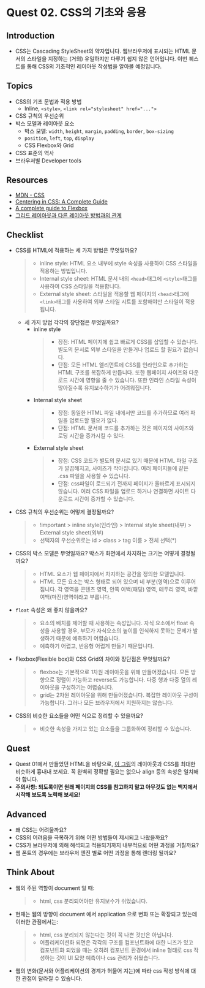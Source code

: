# Quest 02. CSS의 기초와 응용

## Introduction

- CSS는 Cascading StyleSheet의 약자입니다. 웹브라우저에 표시되는 HTML 문서의 스타일을 지정하는 (거의) 유일하지만 다루기 쉽지 않은 언어입니다. 이번 퀘스트를 통해 CSS의 기초적인 레이아웃 작성법을 알아볼 예정입니다.

## Topics

- CSS의 기초 문법과 적용 방법
  - Inline, `<style>`, `<link rel="stylesheet" href="...">`
- CSS 규칙의 우선순위
- 박스 모델과 레이아웃 요소
  - 박스 모델: `width`, `height`, `margin`, `padding`, `border`, `box-sizing`
  - `position`, `left`, `top`, `display`
  - CSS Flexbox와 Grid
- CSS 표준의 역사
- 브라우저별 Developer tools

## Resources

- [MDN - CSS](https://developer.mozilla.org/ko/docs/Web/CSS)
- [Centering in CSS: A Complete Guide](https://css-tricks.com/centering-css-complete-guide/)
- [A complete guide to Flexbox](https://css-tricks.com/snippets/css/a-guide-to-flexbox/)
- [그리드 레이아웃과 다른 레이아웃 방법과의 관계](https://developer.mozilla.org/ko/docs/Web/CSS/CSS_Grid_Layout/%EA%B7%B8%EB%A6%AC%EB%93%9C_%EB%A0%88%EC%9D%B4%EC%95%84%EC%9B%83%EA%B3%BC_%EB%8B%A4%EB%A5%B8_%EB%A0%88%EC%9D%B4%EC%95%84%EC%9B%83_%EB%B0%A9%EB%B2%95%EA%B3%BC%EC%9D%98_%EA%B4%80%EA%B3%84)

## Checklist

- CSS를 HTML에 적용하는 세 가지 방법은 무엇일까요?
  > - inline style: HTML 요소 내부에 style 속성을 사용하여 CSS 스타일을 적용하는 방법입니다.
  > - Internal style sheet: HTML 문서 내의 `<head>`태그에 `<style>`태그를 사용하여 CSS 스타일을 적용합니다.
  > - External style sheet: 스타일을 적용할 웹 페이지의 `<head>`태그에 `<link>`태그를 사용하여 외부 스타일 시트를 포함해야만 스타일이 적용됩니다.
  - 세 가지 방법 각각의 장단점은 무엇일까요?
    - inline style
      > - 장점: HTML 페이지에 쉽고 빠르게 CSS를 삽입할 수 있습니다. 별도의 문서로 외부 스타일을 만들거나 업로드 할 필요가 없습니다.
      > - 단점: 모든 HTML 엘리먼트에 CSS를 인라인으로 추가하는 HTML 구조를 복잡하게 만듭니다. 또한 웹페이지 사이즈와 다운로드 시간에 영향을 줄 수 있습니다. 또한 인라인 스타일 속성이 많아질수록 유지보수하기가 어려워집니다.
    - Internal style sheet
      > - 장점: 동일한 HTML 파일 내에서만 코드를 추가하므로 여러 파일을 업로드할 필요가 없다.
      > - 단점: HTML 문서에 코드를 추가하는 것은 페이지의 사이즈와 로딩 시간을 증가시킬 수 있다.
    - External style sheet
      > - 장점: CSS 코드가 별도의 문서로 있기 때문에 HTML 파일 구조가 깔끔해지고, 사이즈가 작아집니다. 여러 페이지들에 같은 .css 파일을 사용할 수 있습니다.
      > - 단점: css파일이 로드되기 전까지 페이지가 올바르게 표시되지 않습니다. 여러 CSS 파일을 업로드 하거나 연결하면 사이트 다운로드 시간이 증가할 수 있습니다.
- CSS 규칙의 우선순위는 어떻게 결정될까요?
  > - !important > inline style(인라인) > Internal style sheet(내부) > External style sheet(외부)
  > - 선택자의 우선순위로는 id > class > tag 이름 > 전체 선택(\*)
- CSS의 박스 모델은 무엇일까요? 박스가 화면에서 차지하는 크기는 어떻게 결정될까요?
  > - HTML 요소가 웹 페이지에서 차지하는 공간을 정의한 모델입니다.
  > - HTML 모든 요소는 박스 형태로 되어 있으며 네 부분(영역)으로 이루어집니다. 각 영역을 콘텐츠 영역, 안쪽 여백(패딩) 영역, 테두리 영역, 바깥 여백(마진)영역이라고 부릅니다.
- `float` 속성은 왜 좋지 않을까요?
  > - 요소의 배치를 제어할 때 사용하는 속성입니다. 자식 요소에서 float 속성을 사용할 경우, 부모가 자식요소의 높이를 인식하지 못하는 문제가 발생하기 때문에 예측하기 어렵습니다.
  > - 예측하기 어렵고, 반응형 어럽게 만들기 때문입니다.
- Flexbox(Flexible box)와 CSS Grid의 차이와 장단점은 무엇일까요?
  > - flexbox는 기본적으로 1차원 레이아웃을 위해 만들어졌습니다. 모든 방향으로 정렬이 가능하고 reverse도 가능합니다. 다중 행과 다중 열의 레이아웃을 구성하기는 어렵습니다.
  > - grid는 2차원 레이아웃을 위해 만들어졌습니다. 복잡한 레이아웃 구성이 가능합니다. 그러나 모든 브라우저에서 지원하지는 않습니다.
- CSS의 비슷한 요소들을 어떤 식으로 정리할 수 있을까요?
  > - 비슷한 속성을 가지고 있는 요소들을 그룹화하여 정리할 수 있습니다.

## Quest

- Quest 01에서 만들었던 HTML을 바탕으로, [이 그림](screen.png)의 레이아웃과 CSS를 최대한 비슷하게 흉내내 보세요. 꼭 완벽히 정확할 필요는 없으나 align 등의 속성은 일치해야 합니다.
- **주의사항: 되도록이면 원래 페이지의 CSS를 참고하지 말고 아무것도 없는 백지에서 시작해 보도록 노력해 보세요!**

## Advanced

- 왜 CSS는 어려울까요?
- CSS의 어려움을 극복하기 위해 어떤 방법들이 제시되고 나왔을까요?
- CSS가 브라우저에 의해 해석되고 적용되기까지 내부적으로 어떤 과정을 거칠까요?
- 웹 폰트의 경우에는 브라우저 엔진 별로 어떤 과정을 통해 렌더링 될까요?

## Think About

- 웹의 주된 역할이 document 일 때:
  > - html, css 분리되어야만 유지보수가 쉬었습니다.
- 현재는 웹의 방향이 document 에서 application 으로 변화 또는 확장되고 있는데 이러한 관점에서는:
  > - html, css 분리되지 않는다는 것이 꼭 나쁜 것만은 아닙니다.
  > - 어플리케이션화 되면은 각각의 구조를 컴포넌트화에 대한 니즈가 있고 컴포넌트화 되었을 때는 오히려 컴포넌트 환경에서 inline 형태로 css 작성하는 것이 UI 모양 예측이나 css 관리가 쉬웠습니다.
- 웹의 변화(문서와 어플리케이션의 경계가 허물어 지는)에 따라 css 작성 방식에 대한 관점이 달라질 수 있습니다.
